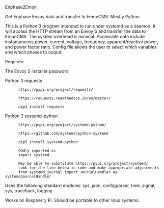 Enphase2Emon

Get Enphase Envoy data and transfer to EmonCMS. Mostly Python

This is a Python 3 program intended to run under systemd as a daemon. It will access the HTTP stream from an Envoy S and transfer the data to EmonCMS. The system overhead is minimal. Accessible data include instantaneous power, current, voltage, frequency, apparent/reactive power, and power factor ratio. Config file allows the user to select which variables and which phases to output. 

Requires: 

The Envoy S installer password

Python 3 requests 

          https://pypi.org/project/requests/
          
          https://requests.readthedocs.io/en/master/
          
          pip3 install requests

Python 3 systemd-python

          https://pypi.org/project/systemd-python/          
          
          https://github.com/systemd/python-systemd
          
          pip3 install systemd-python
          
          Oddly imported as 
          import systemd
          
          May be able to substitute https://pypi.org/project/systemd/
          Look for the line below in code and make appropriate adjustments
          from systemd.journal import JournalHandler as systemdJournalHandler

Uses the following standard modules: sys, json, configparser, time, signal, sys, traceback, logging

Works on Raspberry Pi. Should be portable to other linux systems. 
